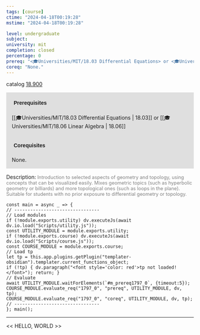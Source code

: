 ```yaml
---
tags: [course]
ctime: "2024-04-18T00:19:28"
mstime: "2024-04-18T00:19:28"

level: undergraduate
subject: 
university: mit
completion: closed
percentage: 0
prereq: "<🎓Universities/MIT/18.03 Differential Equations> or <🎓Universities/MIT/18.06 Linear Algebra>"
coreq: "None."
---
```


catalog [18.900](http://student.mit.edu/catalog/m18b.html#18.900)

<span style="display: block; padding: 15px; background-color: rgb(100, 100, 100, 0.2);"><font id="m_prereq1797_0" style="display: block; font-family: Arial, sans-serif; font-weight: bold; padding: 5px">Prerequisites</font><br><span id="prereq1797_0">[[🎓Universities/MIT/18.03 Differential Equations | 18.03]] or [[🎓Universities/MIT/18.06 Linear Algebra | 18.06]]</span></span>
<span style="display: block; padding: 15px; background-color: rgb(100, 100, 100, 0.2);"><font id="m_coreq1797_0" style="display: block; font-family: Arial, sans-serif; font-weight: bold; padding: 5px">Corequisites</font><br><span id="coreq1797_0">None.</span></span>

<font style="">Description:</font>
<font style="color: grey; font-size: 0.8rem;">Introduction to selected aspects of geometry and topology, using concepts that can be visualized easily. Mixes geometric topics (such as hyperbolic geometry or billiards) and more topological ones (such as loops in the plane). Suitable for students with no prior exposure to differential geometry or topology.</font>

```dataviewjs
const main = async _ => {
// --------------------------------
// Load modules
if (!module.exports.utility) dv.executeJs(await dv.io.load("Scripts/utility.js"));
const UTILITY_MODULE = module.exports.utility;
if (!module.exports.course) dv.executeJs(await dv.io.load("Scripts/course.js"));
const COURSE_MODULE = module.exports.course;
// Load tp
let tp = this.app.plugins.getPlugin("templater-obsidian").templater.current_functions_object;
if (!tp) { dv.paragraph("<font style='color: red'>tp not loaded!</font>"); return; }
// Evaluate
await UTILITY_MODULE.waitForElements(`#m_prereq1797_0`, {timeout:5});
COURSE_MODULE.evaluate_req("1797_0", "prereq", UTILITY_MODULE, dv, tp);
COURSE_MODULE.evaluate_req("1797_0", "coreq", UTILITY_MODULE, dv, tp);
// --------------------------------
}; main();
```

---

<< HELLO, WORLD >>
